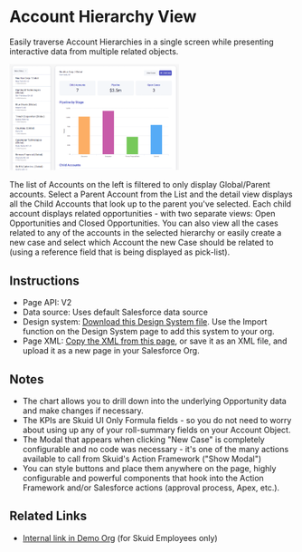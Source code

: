 # Account Hierarchy View

Easily traverse Account Hierarchies in a single screen while presenting interactive data from multiple related objects. 

<img src="AccountViewerMaster.png" width="300"></img>

The list of Accounts on the left is filtered to only display Global/Parent accounts. Select a Parent Account from the List and the detail view displays all the Child Accounts that look up to the parent you've selected. Each child account displays related opportunities - with two separate views: Open Opportunities and Closed Opportunities. You can also view all the cases related to any of the accounts in the selected hierarchy or easily create a new case and select which Account the new Case should be related to (using a reference field that is being displayed as pick-list).


## Instructions
- Page API:  V2
- Data source: Uses default Salesforce data source
- Design system: [Download this Design System file](Salesforce_Demo.designsystem).  Use the Import function on the Design System page to add this system to your org. 
- Page XML:  [Copy the XML from this page](Account_Hierarchy.xml), or save it as an XML file, and upload it as a new page in your Salesforce Org.  

## Notes

- The chart allows you to drill down into the underlying Opportunity data and make changes if necessary.
- The KPIs are Skuid UI Only Formula fields - so you do not need to worry about using up any of your roll-summary fields on your Account Object.
- The Modal that appears when clicking "New Case" is completely configurable and no code was necessary - it's one of the many actions available to call from Skuid's Action Framework ("Show Modal")
- You can style buttons and place them anywhere on the page, highly configurable and powerful components that hook into the Action Framework and/or Salesforce actions (approval process, Apex, etc.).

## Related Links
- [Internal link in Demo Org](https://skuid-demo.lightning.force.com/lightning/n/Account_Navigator) (for Skuid Employees only)